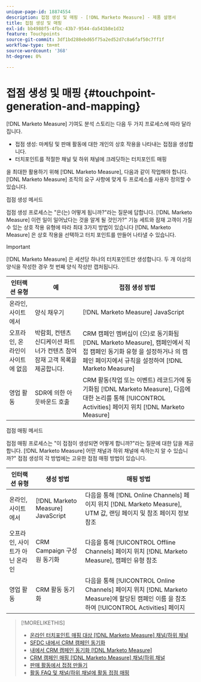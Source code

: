 ```yaml
---
unique-page-id: 18874554
description: 접점 생성 및 매핑 - [!DNL Marketo Measure] - 제품 설명서
title: 접점 생성 및 매핑
exl-id: bb4988f5-4fbc-43b7-9544-da541b8e1d32
feature: Touchpoints
source-git-commit: 3df1bd288ebd65f75a2ed52d7c8a6faf50c7ff1f
workflow-type: tm+mt
source-wordcount: '368'
ht-degree: 0%

---
```


# 접점 생성 및 매핑 {#touchpoint-generation-and-mapping}

[!DNL Marketo Measure] 기여도 분석 스토리는 다음 두 가지 프로세스에 따라 달라집니다.

* 접점 생성: 마케팅 및 판매 활동에 대한 개인의 상호 작용을 나타내는 접점을 생성합니다.
* 터치포인트를 적절한 채널 및 하위 채널에 크레딧하는 터치포인트 매핑

을 최대한 활용하기 위해 [!DNL Marketo Measure], 다음과 같이 작업해야 합니다. [!DNL Marketo Measure] 조직의 요구 사항에 맞게 두 프로세스를 사용자 정의할 수 있습니다.

접점 생성 메서드

접점 생성 프로세스는 &quot;은(는) 어떻게 됩니까?&quot;라는 질문에 답합니다. [!DNL Marketo Measure] 이런 일이 일어났다는 것을 알게 될 것인가?&quot; 기능 세트와 잠재 고객이 가질 수 있는 상호 작용 유형에 따라 최대 3가지 방법이 있습니다 [!DNL Marketo Measure] 은 상호 작용을 선택하고 터치 포인트를 만들어 나타낼 수 있습니다.

>[!IMPORTANT]
>
>[!DNL Marketo Measure] 은 세션당 하나의 터치포인트만 생성합니다. 두 개 이상의 양식을 작성한 경우 첫 번째 양식 작성만 캡처됩니다.

| **인터랙션 유형** | **예** | **접점 생성 방법** |
|---|---|---|
| 온라인, 사이트에서 | 양식 채우기 | [!DNL Marketo Measure] JavaScript |
| 오프라인, 온라인이 사이트에 없음 | 박람회, 컨텐츠 신디케이션 파트너가 컨텐츠 참여 잠재 고객 목록을 제공합니다. | CRM 캠페인 멤버십이 (으)로 동기화됨 [!DNL Marketo Measure], 캠페인에서 직접 캠페인 동기화 유형 을 설정하거나 의 캠페인 페이지에서 규칙을 설정하여 [!DNL Marketo Measure] |
| 영업 활동 | SDR에 의한 아웃바운드 호출 | CRM 활동(작업 또는 이벤트) 레코드가에 동기화됨 [!DNL Marketo Measure], 다음에 대한 논리를 통해 [!UICONTROL Activities] 페이지 위치 [!DNL Marketo Measure] |

접점 매핑 메서드

접점 매핑 프로세스는 &quot;이 접점이 생성되면 어떻게 합니까?&quot;라는 질문에 대한 답을 제공합니다. [!DNL Marketo Measure] 어떤 채널과 하위 채널에 속하는지 알 수 있습니까?&quot; 접점 생성의 각 방법에는 고유한 접점 매핑 방법이 있습니다.

| **인터랙션 유형** | **생성 방법** | **매핑 방법** |
|---|---|---|
| 온라인, 사이트에서 | [!DNL Marketo Measure] JavaScript | 다음을 통해 [!DNL Online Channels] 페이지 위치 [!DNL Marketo Measure], UTM 값, 랜딩 페이지 및 참조 페이지 정보 참조 |
| 오프라인, 사이트가 아닌 온라인 | CRM Campaign 구성원 동기화 | 다음을 통해 [!UICONTROL Offline Channels] 페이지 위치 [!DNL Marketo Measure], 캠페인 유형 참조 |
| 영업 활동 | CRM 활동 동기화 | 다음을 통해 [!UICONTROL Online Channels] 페이지 위치 [!DNL Marketo Measure]에 할당된 캠페인 이름 을 참조하여 [!UICONTROL Activities] 페이지 |

>[!MORELIKETHIS]
>
>* [온라인 터치포인트 매핑 대상 [!DNL Marketo Measure] 채널/하위 채널](/help/channel-tracking-and-setup/online-channels/online-custom-channel-setup.md)
>* [SFDC 내에서 CRM 캠페인 동기화](/help/channel-tracking-and-setup/offline-channels/deprecated-processes/syncing-offline-campaigns.md)
>* [내에서 CRM 캠페인 동기화 [!DNL Marketo Measure]](/help/channel-tracking-and-setup/offline-channels/custom-campaign-sync.md)
>* [CRM 캠페인 매핑 [!DNL Marketo Measure] 채널/하위 채널](/help/channel-tracking-and-setup/offline-channels/offline-custom-channel-setup.md)
>* [판매 활동에서 접점 만들기](/help/advanced-marketo-measure-features/activities-attribution/salesforce-activities-attribution.md)
>* [활동 FAQ 및 채널/하위 채널에 활동 접점 매핑](/help/advanced-marketo-measure-features/activities-attribution/activities-attribution-faq.md)

